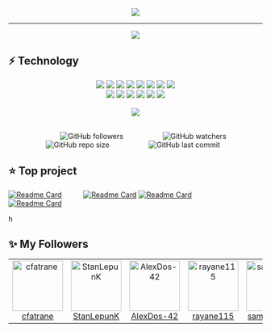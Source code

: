
<p align="center">
 <img src="https://readme-typing-svg.herokuapp.com?color=F66E96&size=31&width=660&lines=Hello+I'm+Francois...;I'm+a+student+at+school+42+Paris...;Nice+to+meet+you+!">
</p>

-----------
<div align="center">
<img align="center" src='https://badge42.herokuapp.com/api/stats/frfrance' />
 
</div>


⚡ Technology
-----------


<div align="center">
 <img   src="https://img.shields.io/badge/c-%2300599C.svg?style=for-the-badge&logo=c&logoColor=white" />
 <img  src="https://img.shields.io/badge/c++-%2300599C.svg?style=for-the-badge&logo=c%2B%2B&logoColor=white" />
 <img   src="https://img.shields.io/badge/html5-%23E34F26.svg?style=for-the-badge&logo=html5&logoColor=white" />
 <img  src="https://img.shields.io/badge/Sass-CC6699?style=for-the-badge&logo=sass&logoColor=white" />
 <img  src="https://img.shields.io/badge/React_Native-20232A?style=for-the-badge&logo=react&logoColor=white" /> 
 <img   src="https://img.shields.io/badge/react%20-%2300D9FF.svg?&amp;style=for-the-badge&amp;logo=react&amp;logoColor=white" />
 <img   src="https://img.shields.io/badge/CSS3-1572B6?style=for-the-badge&logo=css3&logoColor=white" />
 <img  src="https://img.shields.io/badge/Redux-593D88?style=for-the-badge&logo=redux&logoColor=white" /> 
</div>

<div align="center">
 
 <img  src="https://img.shields.io/badge/Material--UI-0081CB?style=for-the-badge&logo=material-ui&logoColor=white" />
 <img src="https://img.shields.io/badge/React_Router-CA4245?style=for-the-badge&logo=react-router&logoColor=white" />
 <img  src="https://img.shields.io/badge/firebase-%23039BE5.svg?style=for-the-badge&logo=firebase=white" />
 <img src="https://img.shields.io/badge/javascript-%23323330.svg?style=for-the-badge&logo=javascript&logoColor=white" />
 <img src="https://img.shields.io/badge/figma-%23F24E1E.svg?style=for-the-badge&logo=figma&logoColor=white" />
 <img src="https://img.shields.io/badge/expo-1C1E24?style=for-the-badge&logo=expo&logoColor=white" />
 
 
</div>
<br/>

<div align="center">
  <img  src="https://estruyf-github.azurewebsites.net/api/VisitorHit?user=frfrance&repo=github-visitors-badge&countColorcountColor&countColor=%237B1E7A" />
 </div>
<br/>

&emsp;&emsp;&emsp;&emsp;&emsp;&emsp;&emsp; ![GitHub followers](https://img.shields.io/github/followers/kazuumaVII?style=social) &emsp;&emsp;&emsp;&emsp;&emsp;
![GitHub watchers](https://img.shields.io/github/watchers/kazuumaVII/kazuumaVII?style=social) &emsp;&emsp;&emsp;&emsp;&emsp;
![GitHub repo size](https://badges.pufler.dev/repos/kazuumaVII?style=flat-square&color=black&logo=github) &emsp;&emsp;&emsp;&emsp;&emsp;
![GitHub last commit](https://img.shields.io/github/last-commit/kazuumaVII/kazuumaVII?color=red&style=plastic) &emsp;&emsp;&emsp;&emsp;

 
⭐️ Top project
-----------

[![Readme Card](https://github-readme-stats.vercel.app/api/pin/?username=kazuumaVII&repo=minishell&theme=calm&border_radius=30&hide_border=true)](https://github.com/kazuumaVII/minishell)&emsp;&emsp; &ensp; 
[![Readme Card](https://github-readme-stats.vercel.app/api/pin/?username=kazuumaVII&repo=Weather_mobil_app&theme=calm&border_radius=30&hide_border=true)](https://github.com/kazuumaVII/Weather_mobile_app)
[![Readme Card](https://github-readme-stats.vercel.app/api/pin/?username=kazuumaVII&repo=ft_printf&theme=calm&border_radius=30&hide_border=true)](https://github.com/kazuumaVII/ft_printf)&emsp;&emsp; &ensp; 
[![Readme Card](https://github-readme-stats.vercel.app/api/pin/?username=kazuumaVII&repo=cub_3d&theme=calm&border_radius=30&hide_border=true)](https://github.com/kazuumaVII/cub_3d) 

h

✨ My Followers
-----------
 <table>
  <tr>
    <td align="center">
      <a href="https://github.com/cfatrane">
        <img src="https://avatars.githubusercontent.com/u/17748314?v=4" width="100px;" alt="cfatrane"/>
      </a>
      <br />
      <a href="https://github.com/cfatrane">cfatrane</a>
    </td>
    <td align="center">
      <a href="https://github.com/StanLepunKz">
        <img src="https://avatars.githubusercontent.com/u/3332269?v=4" width="100px;" alt="StanLepunK"/>
      </a>
      <br />
      <a href="https://github.com/StanLepunK">StanLepunK</a>
    </td>
    <td align="center">
      <a href="https://github.com/AlexDos-42">
        <img src="https://avatars.githubusercontent.com/u/54394628?v=4" width="100px;" alt="AlexDos-42"/>
      </a>
      <br />
      <a href="https://github.com/AlexDos-42">AlexDos-42</a>
    </td>
    <td align="center">
      <a href="https://github.com/rayane115">
        <img src="https://avatars.githubusercontent.com/u/58400939?v=4" width="100px;" alt="rayane115"/>
      </a>
      <br />
      <a href="https://github.com/rayane115">rayane115</a>
    </td>
    <td align="center">
      <a href="https://github.com/samuelfer42">
        <img src="https://avatars.githubusercontent.com/u/43337768?v=4" width="100px;" alt="samuelfer42"/>
      </a>
      <br />
      <a href="https://github.com/samuelfer42">samuelfer42</a>
    </td>
    <td align="center">
      <a href="https://github.com/thomasgermain07">
        <img src="https://avatars.githubusercontent.com/u/43045806?v=4" width="100px;" alt="thomasgermain07"/>
      </a>
      <br />
      <a href="https://github.com/thomasgermain07">thomasgermain07</a>
    </td>
    <td align="center">
      <a href="https://github.com/Emilie5520">
        <img src="https://avatars.githubusercontent.com/u/42848496?v=4" width="100px;" alt="Emilie5520"/>
      </a>
      <br />
      <a href="https://github.com/Emilie5520">Emilie5520</a>
    </td>
  </tr>
 
 
 


 
 


[comment]:(https://github-readme-stats.vercel.app/api/top-langs/?username=kazuumaVII&langs_count=8&hide_border=true&layout=compact&hide=javascript,php,css,html,twig,scss&theme=shades-of-purple)

[comment]:&emsp;&emsp;&emsp;[comment]:![trophy](https://github-profile-trophy.vercel.app/?username=kazuumaVII&theme=nord&margin-w=20&no-bg=true&no-frame=true)





